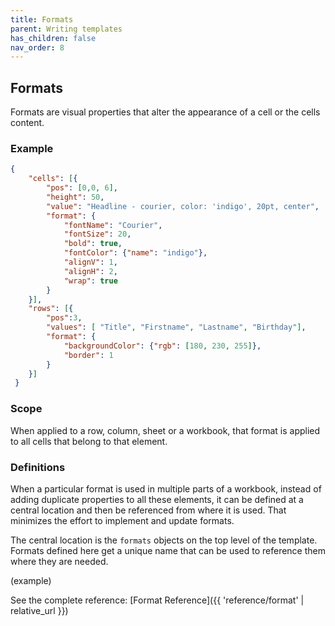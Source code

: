 ```yaml
---
title: Formats
parent: Writing templates
has_children: false
nav_order: 8
---
```

## Formats

Formats are visual properties that alter the appearance of a cell or the cells content.

### Example

```json
{
    "cells": [{
        "pos": [0,0, 6],
        "height": 50,
        "value": "Headline - courier, color: 'indigo', 20pt, center",
        "format": {
            "fontName": "Courier",
            "fontSize": 20,
            "bold": true,
            "fontColor": {"name": "indigo"},
            "alignV": 1,
            "alignH": 2,
            "wrap": true
        }
    }],
    "rows": [{
        "pos":3,
        "values": [ "Title", "Firstname", "Lastname", "Birthday"],
        "format": {
            "backgroundColor": {"rgb": [180, 230, 255]},
            "border": 1
        }
    }]
 }
```

### Scope

When applied to a row, column, sheet or a workbook, that format is applied to all cells that belong to that element.

### Definitions

When a particular format is used in multiple parts of a workbook, instead of adding duplicate properties to all these elements, it can be defined at a central location and then be referenced from where it is used. That minimizes the effort to implement and update formats.

The central location is the `formats` objects on the top level of the template. Formats defined here get a unique name that can be used to reference them where they are needed.

(example)

See the complete reference: [Format Reference]({{ 'reference/format' | relative_url }})
